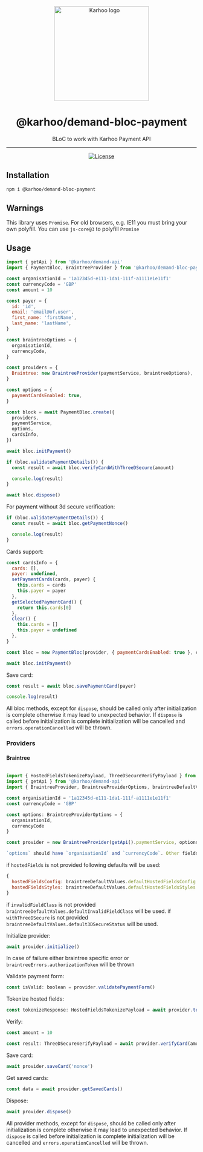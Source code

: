 <div align="center">
<a href="https://karhoo.com">
  <img
    alt="Karhoo logo"
    width="250px"
    src="https://cdn.karhoo.com/s/images/logos/karhoo_logo.png"
  />
</a>

<h1>@karhoo/demand-bloc-payment</h1>

BLoC to work with Karhoo Payment API
<br />

<hr />

[![License](https://img.shields.io/badge/License-BSD%202--Clause-orange.svg)](https://opensource.org/licenses/BSD-2-Clause)

</div>

## Installation

```sh
npm i @karhoo/demand-bloc-payment
```

## Warnings

This library uses `Promise`. For old browsers, e.g. IE11 you must bring your own polyfill. You can use `js-core@3` to polyfill `Promise`

## Usage

```js
import { getApi } from '@karhoo/demand-api'
import { PaymentBloc, BraintreeProvider } from '@karhoo/demand-bloc-payment'

const organisationId = '1a12345d-e111-1da1-111f-a1111e1e11f1'
const currencyCode = 'GBP'
const amount = 10

const payer = {
  id: 'id',
  email: 'email@of.user',
  first_name: 'firstName',
  last_name: 'lastName',
}

const braintreeOptions = {
  organisationId,
  currencyCode,
}

const providers = {
  Braintree: new BraintreeProvider(paymentService, braintreeOptions),
}

const options = {
  paymentCardsEnabled: true,
}

const block = await PaymentBloc.create({
  providers,
  paymentService,
  options,
  cardsInfo,
})

await bloc.initPayment()

if (bloc.validatePaymentDetails()) {
  const result = await bloc.verifyCardWithThreeDSecure(amount)

  console.log(result)
}

await bloc.dispose()
```

For payment without 3d secure verification:

```js
if (bloc.validatePaymentDetails()) {
  const result = await bloc.getPaymentNonce()

  console.log(result)
}
```

Cards support:

```js
const cardsInfo = {
  cards: [],
  payer: undefined,
  setPaymentCards(cards, payer) {
    this.cards = cards
    this.payer = payer
  },
  getSelectedPaymentCard() {
    return this.cards[0]
  },
  clear() {
    this.cards = []
    this.payer = undefined
  },
}

const bloc = new PaymentBloc(provider, { paymentCardsEnabled: true }, cardsInfo)

await bloc.initPayment()
```

Save card:

```js
const result = await bloc.savePaymentCard(payer)

console.log(result)
```

All bloc methods, except for `dispose`, should be called only after initialization is complete otherwise it may lead to unexpected behavior.
If `dispose` is called before initialization is complete initialization will be cancelled and `errors.operationCancelled` will be thrown.

### Providers

#### Braintree

```js

import { HostedFieldsTokenizePayload, ThreeDSecureVerifyPayload } from 'braintree-web'
import { getApi } from '@karhoo/demand-api'
import { BraintreeProvider, BraintreeProviderOptions, braintreeDefaultValues, braintreeErrors } from '@karhoo/demand-bloc-payment'

const organisationId = '1a12345d-e111-1da1-111f-a1111e1e11f1'
const currencyCode = 'GBP'

const options: BraintreeProviderOptions = {
  organisationId,
  currencyCode
}

const provider = new BraintreeProvider(getApi().paymentService, options)

`options` should have `organisationId` and `currencyCode`. Other fields are not required

```

if `hostedFields` is not provided following defaults will be used:

```js
{
  hostedFieldsConfig: braintreeDefaultValues.defaultHostedFieldsConfig
  hostedFieldsStyles: braintreeDefaultValues.defaultHostedFieldsStyles
}
```

if `invalidFieldClass` is not provided `braintreeDefaultValues.defaultInvalidFieldClass` will be used.
if `withThreeDSecure` is not provided `braintreeDefaultValues.default3DSecureStatus` will be used.

Initialize provider:

```js
await provider.initialize()
```

In case of failure either braintree specific error or `braintreeErrors.authorizationToken` will be thrown

Validate payment form:

```js
const isValid: boolean = provider.validatePaymentForm()
```

Tokenize hosted fields:

```js
const tokenizeResponse: HostedFieldsTokenizePayload = await provider.tokenizeHostedFields()
```

Verify:

```js
const amount = 10

const result: ThreeDSecureVerifyPayload = await provider.verifyCard(amount, tokenizeResponse.nonce)
```

Save card:

```js
await provider.saveCard('nonce')
```

Get saved cards:

```js
const data = await provider.getSavedCards()
```

Dispose:

```js
await provider.dispose()
```

All provider methods, except for `dispose`, should be called only after initialization is complete otherwise it may lead to unexpected behavior.
If `dispose` is called before initialization is complete initialization will be cancelled and `errors.operationCancelled` will be thrown.
